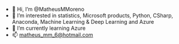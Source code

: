 - 👋 Hi, I’m @MatheusMMoreno
- 👀 I’m interested in statistics, Microsoft products, Python, CSharp, Anaconda, Machine Learning & Deep Learning and Azure
- 🌱 I’m currently learning Azure
- 📫 matheus_mm_6@hotmail.com
